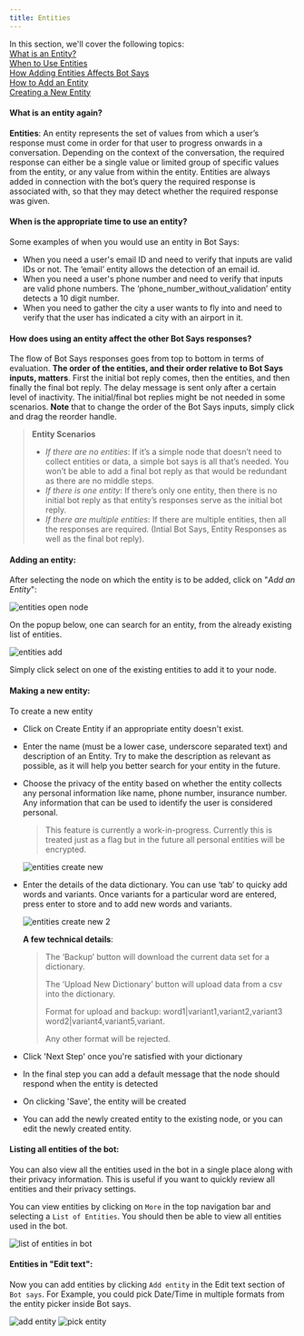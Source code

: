 ```yaml
---
title: Entities
---
```


In this section, we'll cover the following topics:  
[What is an Entity?](#what-is-an-entity-again)  
[When to Use Entities](#when-is-the-appropriate-time-to-use-an-entity)  
[How Adding Entities Affects Bot Says](#how-does-using-an-entity-affect-the-other-bot-says-responses?)  
[How to Add an Entity](#adding-an-entity)  
[Creating a New Entity](#making-a-new-entity)

#### What is an entity again?

**Entities**: An entity represents the set of values from which a user’s response must come in order for that user to progress onwards in a conversation. Depending on the context of the conversation, the required response can either be a single value or limited group of specific values from the entity, or any value from within the entity. Entities are always added in connection with the bot’s query the required response is associated with, so that they may detect whether the required response was given.

#### When is the appropriate time to use an entity?

Some examples of when you would use an entity in Bot Says:

- When you need a user's email ID and need to verify that inputs are valid IDs or not. The ‘email’ entity allows the detection of an email id.
- When you need a user's phone number and need to verify that inputs are valid phone numbers. The ‘phone_number_without_validation’ entity detects a 10 digit number.
- When you need to gather the city a user wants to fly into and need to verify that the user has indicated a city with an airport in it.

#### How does using an entity affect the other Bot Says responses?

The flow of Bot Says responses goes from top to bottom in terms of evaluation. **The order of the entities, and their order relative to Bot Says inputs, matters**. First the initial bot reply comes, then the entities, and then finally the final bot reply. The delay message is sent only after a certain level of inactivity. The initial/final bot replies might be not needed in some scenarios. **Note** that to change the order of the Bot Says inputs, simply click and drag the reorder handle.

> **Entity Scenarios**
>
> - _If there are no entities_: If it’s a simple node that doesn’t need to collect entities or data, a simple bot says is all that’s needed. You won’t be able to add a final bot reply as that would be redundant as there are no middle steps.
> - _If there is one entity_: If there’s only one entity, then there is no initial bot reply as that entity’s responses serve as the initial bot reply.
> - _If there are multiple entities_: If there are multiple entities, then all the responses are required. (Intial Bot Says, Entity Responses as well as the final bot reply).

#### Adding an entity:

After selecting the node on which the entity is to be added, click on "*Add an Entity*":

![entities open node](assets/entities_open_node.png)

On the popup below, one can search for an entity, from the already existing list of entities.

![entities add](assets/entities_add.png)

Simply click select on one of the existing entities to add it to your node.

#### Making a new entity:

To create a new entity

- Click on Create Entity if an appropriate entity doesn't exist.

- Enter the name (must be a lower case, underscore separated text) and description of an Entity. Try to make the description as relevant as possible, as it will help you better search for your entity in the future.

- Choose the privacy of the entity based on whether the entity collects any personal information like name, phone number, insurance number. Any information that can be used to identify the user is considered personal.

    > This feature is currently a work-in-progress. Currently this is treated just as a flag but in the future all personal entities will be encrypted.

  ![entities create new](assets/entities_create_new_step1.png)

- Enter the details of the data dictionary. You can use ‘tab’ to quicky add words and variants. Once variants for a particular word are entered, press enter to store and to add new words and variants.

  ![entities create new 2](assets/entities_create_new_step2.png)

  **A few technical details**:

  > The ‘Backup’ button will download the current data set for a dictionary.
  >
  > The ‘Upload New Dictionary’ button will upload data from a csv into the dictionary.
  >
  > Format for upload and backup: word1|variant1,variant2,variant3 word2|variant4,variant5,variant.
  >
  > Any other format will be rejected.

- Click 'Next Step' once you're satisfied with your dictionary

- In the final step you can add a default message that the node should respond when the entity is detected

- On clicking 'Save', the entity will be created

- You can add the newly created entity to the existing node, or you can edit the newly created entity.


#### Listing all entities of the bot:

You can also view all the entities used in the bot in a single place along with their privacy information. This is useful if you want to quickly review all entities and their privacy settings.

You can view entities by clicking on `More` in the top navigation bar and selecting a `List of Entities`. You should then be able to view all entities used in the bot.

![list of entities in bot](assets/list_of_entities_in_bot.png)


#### Entities in "Edit text":

Now you can add entities by clicking `Add entity` in the Edit text section of `Bot says`. For Example, you could pick Date/Time in multiple formats from the entity picker inside Bot says. 

![add entity](assets/add_entity.PNG) ![pick entity](assets/pick_entity.PNG)

